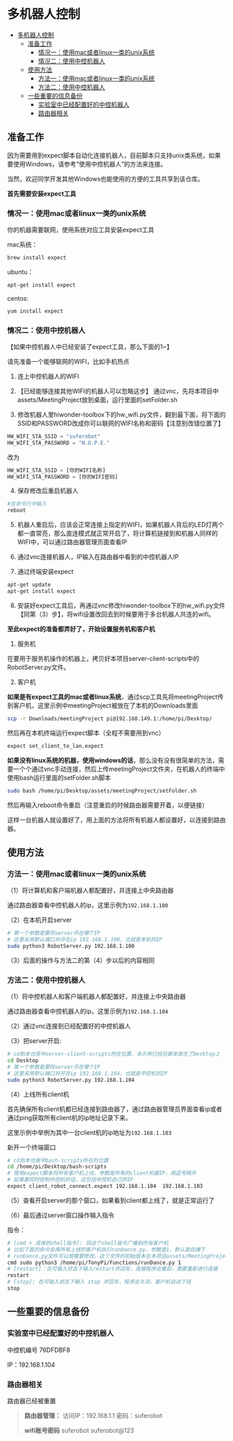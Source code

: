 # 多机器人控制

- [多机器人控制](#多机器人控制)
  - [准备工作](#准备工作)
    - [情况一：使用mac或者linux一类的unix系统](#情况一使用mac或者linux一类的unix系统)
    - [情况二：使用中控机器人](#情况二使用中控机器人)
  - [使用方法](#使用方法)
    - [方法一：使用mac或者linux一类的unix系统](#方法一使用mac或者linux一类的unix系统)
    - [方法二：使用中控机器人](#方法二使用中控机器人)
  - [一些重要的信息备份](#一些重要的信息备份)
    - [实验室中已经配置好的中控机器人](#实验室中已经配置好的中控机器人)
    - [路由器相关](#路由器相关)

## 准备工作

因为需要用到expect脚本自动化连接机器人，目前脚本只支持unix类系统，如果要使用Windows，请参考“使用中控机器人”的方法来连接。

当然，欢迎同学开发其他Windows也能使用的方便的工具共享到该仓库。

**首先需要安装expect工具**

### 情况一：使用mac或者linux一类的unix系统

你的机器需要联网，使用系统对应工具安装expect工具

mac系统：

```sh
brew install expect
```

ubuntu：

```sh
apt-get install expect
```

centos:

```sh
yum install expect
```

 ### 情况二：使用中控机器人

【如果中控机器人中已经安装了expect工具，那么下面的1~】

请先准备一个能够联网的WIFI，比如手机热点

1. 连上中控机器人的WIFI

2. 【已经能够连接其他WIFI的机器人可以忽略这步】 通过vnc，先将本项目中assets/MeetingProject放到桌面，运行里面的setFolder.sh

3. 修改机器人里hiwonder-toolbox下的hw_wifi.py文件，翻到最下面，将下面的SSID和PASSWORD改成你可以联网的WIFI名称和密码【注意别改错位置了】

```python
HW_WIFI_STA_SSID = "suferobot"
HW_WIFI_STA_PASSWORD = "N.O.P.E."
```

改为

```python
HW_WIFI_STA_SSID = [你的WIFI名称]
HW_WIFI_STA_PASSWORD = [你的WIFI密码]
```

4. 保存修改后重启机器人

```sh
#在命令行中输入
reboot
```

5. 机器人重启后，应该会正常连接上指定的WIFI，如果机器人背后的LED灯两个都一直常亮，那么直连模式就正常开启了，将计算机链接到和机器人同样的WIFI中，可以通过路由器管理页面查看IP

6. 通过vnc连接机器人，IP输入在路由器中看到的中控机器人IP

7. 通过终端安装expect

```sh
apt-get update
apt-get install expect
```

8. 安装好expect工具后，再通过vnc修改hiwonder-toolbox下的hw_wifi.py文件【同第（3）步】，将wifi设置改回去到时候要用于多台机器人共连的wifi。

**至此expect的准备都弄好了，开始设置服务机和客户机**

1. 服务机

在要用于服务机操作的机器上，拷贝好本项目server-client-scripts中的RobotServer.py文件。

2. 客户机

**如果是有expect工具的mac或者linux系统**，通过scp工具先将meetingProject传到客户机，这里示例中meetingProject被放在了本机的Downloads里面

```sh
scp -r Downloads/meetingProject pi@192.168.149.1:/home/pi/Desktop/
```

然后再在本机终端运行expect脚本（全程不需要用到vnc）

```sh
expect set_client_to_lan.expect
```

**如果没有linux系统的机器，使用windows的话**，那么没有没有很简单的方法，需要一个个通过vnc手动连接，然后上传meetingProject文件夹，在机器人的终端中使用bash运行里面的setFolder.sh脚本

```sh
sudo bash /home/pi/Desktop/assets/meetingProject/setFolder.sh
```

然后再输入reboot命令重启（注意重启的时候路由器需要开着，以便链接）

这样一台机器人就设置好了，用上面的方法将所有机器人都设置好，以连接到路由器。

## 使用方法

### 方法一：使用mac或者linux一类的unix系统

（1）将计算机和客户端机器人都配置好，并连接上中央路由器

通过路由器查看中控机器人的ip，这里示例为`192.168.1.100`

（2）在本机开启server

```sh
# 第一个参数是要将server开在哪个IP
# 这里采用默认端口并开在ip 192.168.1.100，也就是本机的IP
sudo python3 RobotServer.py 192.168.1.100
```

（3）后面的操作与方法二的第（4）步以后的内容相同

### 方法二：使用中控机器人

（1）将中控机器人和客户端机器人都配置好，并连接上中央路由器

通过路由器查看中控机器人的ip，这里示例为`192.168.1.104`

（2）通过vnc连接到已经配置好的中控机器人

（3）把server开启:

```sh
# cd到本仓库中server-client-scripts所在位置，本示例已经将脚本放在了Desktop上
cd Desktop
# 第一个参数是要将server开在哪个IP
# 这里采用默认端口并开在ip 192.168.1.104，也就是中控机的IP
sudo python3 RobotServer.py 192.168.1.104
```

（4）上线所有client机

首先确保所有client机都已经连接到路由器了，通过路由器管理员界面查看ip或者通过ping获取所有client机的ip地址记录下来。

这里示例中举例为其中一台client机的ip地址为`192.168.1.103`

新开一个终端窗口

```sh
# cd到本仓库中bash-scripts所在的位置
cd /home/pi/Desktop/bash-scripts
# 使用expect脚本将所有客户机上线，参数是所有的client机器IP，用逗号隔开
# 如果要同时控制中控机的话，应包括中控机自己的IP
expect client_robot_connect.expect 192.168.1.104  192.168.1.103 
```

（5）查看开启server的那个窗口，如果看到client都上线了，就是正常运行了

（6）最后通过server窗口操作输入指令

指令：

```sh
# [cmd + 具体的shell指令]: 将这个shell指令广播到所有客户机
# 比如下面的命令会再所有上线的客户机执行runDance.py，参数是1，默认是会蹲下
# runDance.py文件可以按需要修改，这个文件的初始版本在本项目assets/MeetingProject中，通过setFolder.sh会自动放在Functions文件夹里面
cmd sudo python3 /home/pi/TonyPi/Functions/runDance.py 1
# [restart]：在可输入状态下输入restart并回车，连接程序会重启，需要重新进行连接
restart
# [stop]: 在可输入状态下输入 stop 并回车，程序会关闭，客户机自动下线
stop
```

## 一些重要的信息备份

### 实验室中已经配置好的中控机器人

中控机编号 76DFDBF8

IP：192.168.1.104

### 路由器相关

路由器已经被重置

> **路由器管理：**
> 访问IP：192.168.1.1
> 密码：suferobot
> 
> **wifi账号密码**
> suferobot
> suferobot@123



